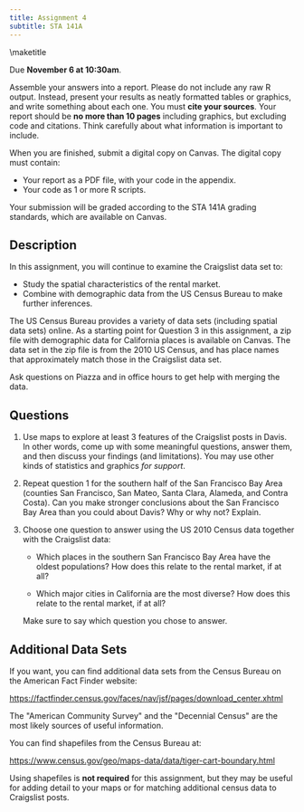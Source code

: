 ```yaml
---
title: Assignment 4
subtitle: STA 141A
---
```


\maketitle

Due __November 6 at 10:30am__.

Assemble your answers into a report. Please do not include any raw R output.
Instead, present your results as neatly formatted tables or graphics, and write
something about each one. You must __cite your sources__. Your report should be
__no more than 10 pages__ including graphics, but excluding code and citations.
Think carefully about what information is important to include. 

When you are finished, submit a digital copy on Canvas. The digital copy must
contain:

* Your report as a PDF file, with your code in the appendix.
* Your code as 1 or more R scripts.

Your submission will be graded according to the STA 141A grading standards,
which are available on Canvas.

## Description

In this assignment, you will continue to examine the Craigslist data set to:

* Study the spatial characteristics of the rental market.
* Combine with demographic data from the US Census Bureau to make
  further inferences.

The US Census Bureau provides a variety of data sets (including spatial data
sets) online. As a starting point for Question 3 in this assignment, a zip file
with demographic data for California places is available on Canvas. The data
set in the zip file is from the 2010 US Census, and has place names that
approximately match those in the Craigslist data set.

Ask questions on Piazza and in office hours to get help with merging the data.


## Questions

1. Use maps to explore at least 3 features of the Craigslist posts in Davis. In
   other words, come up with some meaningful questions, answer them, and then
   discuss your findings (and limitations). You may use other kinds of
   statistics and graphics _for support_.

2. Repeat question 1 for the southern half of the San Francisco Bay Area
   (counties San Francisco, San Mateo, Santa Clara, Alameda, and Contra Costa).
   Can you make stronger conclusions about the San Francisco Bay Area than you
   could about Davis? Why or why not? Explain.

3.  Choose one question to answer using the US 2010 Census data together with
    the Craigslist data:

      * Which places in the southern San Francisco Bay Area have the oldest
        populations? How does this relate to the rental market, if at all?

      * Which major cities in California are the most diverse? How does this
        relate to the rental market, if at all?

    Make sure to say which question you chose to answer.


## Additional Data Sets

If you want, you can find additional data sets from the Census Bureau on the
American Fact Finder website:

<https://factfinder.census.gov/faces/nav/jsf/pages/download_center.xhtml>

The "American Community Survey" and the "Decennial Census" are the most likely
sources of useful information.

You can find shapefiles from the Census Bureau at:

<https://www.census.gov/geo/maps-data/data/tiger-cart-boundary.html>

Using shapefiles is **not required** for this assignment, but they may be
useful for adding detail to your maps or for matching additional census data to
Craigslist posts.

